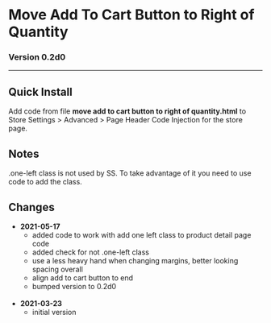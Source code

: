 # Move Add To Cart Button to Right of Quantity

### Version 0.2d0

---

## Quick Install

Add code from file **move add to cart button to right of quantity.html** to
Store Settings > Advanced > Page Header Code Injection for the store page.

## Notes

.one-left class is not used by SS. To take advantage of it you need to use code
to add the class.

## Changes

<ul>
  <li>
    <strong>
      2021-05-17
      </strong>
    <ul>
      <li>
        added code to work with add one left class to product detail page code
        </li>
      <li>
        added check for not .one-left class
        </li>
      <li>
        use a less heavy hand when changing margins, better looking spacing
        overall
        </li>
      <li>
        align add to cart button to end
        </li>
      <li>
        bumped version to 0.2d0
        </li>
      </ul>
    <br>
    </li>
  <li>
    <strong>
      2021-03-23
      </strong>
    <ul>
      <li>
        initial version
        </li>
      </ul>
    </li>
  </ul>
